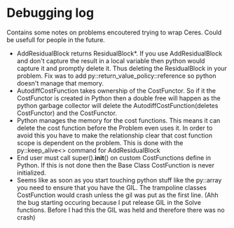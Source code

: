 # Debugging log

Contains some notes on problems encoutered trying to wrap Ceres. Could be
usefull for people in the future.

* AddResidualBlock returns ResidualBlock*. If you use AddResidualBlock and don't
capture the result in a local variable then python would capture it and promptly
delete it. Thus deleting the ResidualBlock in your problem. Fix was to add 
py::return_value_policy::reference so python doesn't manage that memory.
* AutodiffCostFunction takes ownership of the CostFunctor. So if it the 
CostFunctor is created in Python then a double free will happen as the python 
garbage collector will delete the AutodiffCostFunction(deletes CostFunctor) and
the CostFunctor.
* Python manages the memory for the cost functions. This means it can delete the 
cost function before the Problem even uses it. In order to avoid this you have
to make the relationship clear that cost function scope is dependent on the
problem. This is done with the py::keep_alive<> command for AddResidualBlock
* End user must call super().__init__() on custom CostFunctions define in
Python. If this is not done then the Base Class CostFunction is never
initialized.
* Seems like as soon as you start touching python stuff like the py::array you 
need to ensure that you have the GIL. The trampoline classes CostFunction would
crash unless the gil was put as the first line. (Ahh the bug starting occuring
because I put release GIL in the Solve functions. Before I had this the GIL was
held and therefore there was no crash)

